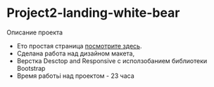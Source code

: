 # Project2-landing-white-bear
Описание проекта
- Ето простая страница [посмотрите здесь](https://tbeketova.github.io/Project_1_landing_guitar_school).
- Сделана работа над дизайном макета, 
- Верстка  Desctop and Responsive с исползобанием библиотеки Bootstrap
- Время работьi над проектом - 23 часа
